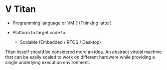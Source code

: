
# V Titan

- Programming language or VM ? (Thinking latter)
- Platform to target code to. 
  
  - Scalable (Embedded / RTOS / Desktop)

Titan itsself should be considered more an idea. An abstract virtual machine that can be easily scaled to work on different hardware while providing a single underlying execution environment. 